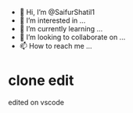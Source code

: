 - 👋 Hi, I’m @SaifurShatil1
- 👀 I’m interested in ...
- 🌱 I’m currently learning ...
- 💞️ I’m looking to collaborate on ...
- 📫 How to reach me ...

clone edit
=================
edited on vscode

<!---
SaifurShatil1/SaifurShatil1 is a ✨ special ✨ repository because its `README.md` (this file) appears on your GitHub profile.
You can click the Preview link to take a look at your changes.
--->
